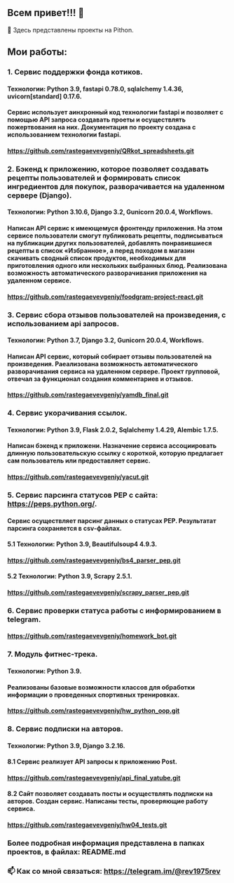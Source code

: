## Всем привет!!! 👋
👯 Здесь представлены проекты на Pithon.

## Мои работы:

### 1. Сервис поддержки фонда котиков.
#### Технологии: Python 3.9, fastapi 0.78.0, sqlalchemy 1.4.36, uvicorn[standard] 0.17.6.
#### Сервис использует аинхронный код технологии fastapi и позволяет с помощью API запроса создавать проеты и осуществлять пожертвования на них. Документация по проекту создана с использованием технологии fastapi.
#### https://github.com/rastegaevevgeniy/QRkot_spreadsheets.git

### 2. Бэкенд к приложению, которое позволяет создавать рецепты пользователей и формировать список ингредиентов для покупок, разворачивается на удаленном сервере (Django).
#### Технологии: Python 3.10.6, Django 3.2, Gunicorn 20.0.4, Workflows.
#### Написан API сервис к имеющемуся фронтенду приложения. На этом сервисе пользователи смогут публиковать рецепты, подписываться на публикации других пользователей, добавлять понравившиеся рецепты в список «Избранное», а перед походом в магазин скачивать сводный список продуктов, необходимых для приготовления одного или нескольких выбранных блюд. Реализована возможность автоматического разворачивания приложения на удаленном сервисе.
#### https://github.com/rastegaevevgeniy/foodgram-project-react.git

### 3. Сервис сбора отзывов пользователей на произведения, с использованием api запросов.
#### Технологии: Python 3.7, Django 3.2, Gunicorn 20.0.4, Workflows.
#### Написан API сервис, который собирает отзывы пользователей на произведения. Раеализована возможность автоматического разворачивания сервиса на удаленном сервере. Проект групповой, отвечал за функционал создания комментариев и отзывов.
#### https://github.com/rastegaevevgeniy/yamdb_final.git

### 4. Сервис укорачивания ссылок.
#### Технологии: Python 3.9, Flask 2.0.2, Sqlalchemy 1.4.29, Alembic 1.7.5.
#### Написан бэкенд к приложени. Назначение сервиса ассоциировать длинную пользовательскую ссылку с короткой, которую предлагает сам пользователь или предоставляет сервис.
#### https://github.com/rastegaevevgeniy/yacut.git

### 5. Сервис парсинга статусов PEP с сайта: https://peps.python.org/.
#### Сервис осуществляет парсинг данных о статусах PEP. Результатат парсинга сохраняется в csv-файлах. 

#### 5.1 Технологии: Python 3.9, Beautifulsoup4 4.9.3.
#### https://github.com/rastegaevevgeniy/bs4_parser_pep.git

#### 5.2 Технологии: Python 3.9, Scrapy 2.5.1.
#### https://github.com/rastegaevevgeniy/scrapy_parser_pep.git

### 6. Сервис проверки статуса работы с информированием в telegram.
#### https://github.com/rastegaevevgeniy/homework_bot.git

### 7. Модуль фитнес-трека.
#### Технологии: Python 3.9.
#### Реализованы базовые возможности классов для обработки информации о проведенных спортивных тренировках.
#### https://github.com/rastegaevevgeniy/hw_python_oop.git

### 8. Сервис подписки на авторов.
#### Технологии: Python 3.9, Django 3.2.16.

#### 8.1 Сервис реализует API запросы к приложению Post.
#### https://github.com/rastegaevevgeniy/api_final_yatube.git

#### 8.2 Сайт позволяет создавать посты и осуществлять подписки на авторов. Создан сервис. Написаны тесты, проверяющие работу сервиса.
#### https://github.com/rastegaevevgeniy/hw04_tests.git

### Более подробная информация представлена в папках проектов, в файлах: README.md

### 📫 Как со мной связаться: https://telegram.im/@rev1975rev 
